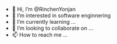 - 👋 Hi, I’m @RinchenYonjan
- 👀 I’m interested in software enginnering
- 🌱 I’m currently learning ...
- 💞️ I’m looking to collaborate on ...
- 📫 How to reach me ...

<!---
RinchenYonjan/RinchenYonjan is a ✨ special ✨ repository because its `README.md` (this file) appears on your GitHub profile.
You can click the Preview link to take a look at your changes.
--->
